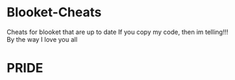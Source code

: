 # Blooket-Cheats
Cheats for blooket that are up to date
If you copy my code, then im telling!!!
By the way I love you all
# PRIDE
